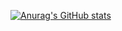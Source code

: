 

[![Anurag's GitHub stats](https://github-readme-stats.vercel.app/api?username=doggbmx)](https://github.com/anuraghazra/github-readme-stats)


<!--
**doggbmx/doggbmx** is a ✨ _special_ ✨ repository because its `README.md` (this file) appears on your GitHub profile.

Here are some ideas to get you started:

- 🔭 I’m currently working on ...
- 🌱 I’m currently learning ...
- 👯 I’m looking to collaborate on ...
- 🤔 I’m looking for help with ...
- 💬 Ask me about ...
- 📫 How to reach me: ...
- 😄 Pronouns: ...
- ⚡ Fun fact: ...
-->
